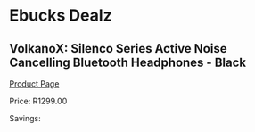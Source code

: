 
# Ebucks Dealz
## VolkanoX: Silenco Series Active Noise Cancelling Bluetooth Headphones - Black
[Product Page](https://www.ebucks.com/web/shop/productSelected.do?prodId=1196627315&catId=714972256)

Price: R1299.00

Savings: 


	